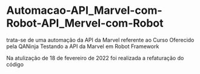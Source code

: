 # Automacao-API_Marvel-com-Robot-API_Mervel-com-Robot

trata-se de uma automação da API da Marvel referente ao Curso Oferecido  pela QANinja Testando a API da Marvel em Robot Framework

Na atulização de 18 de fevereiro de 2022 foi realizada a refaturação do código
